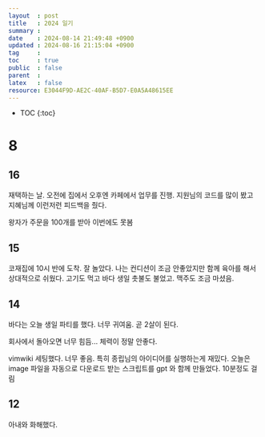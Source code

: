 ```yaml
---
layout  : post
title   : 2024 일기
summary : 
date    : 2024-08-14 21:49:48 +0900
updated : 2024-08-16 21:15:04 +0900
tag     : 
toc     : true
public  : false
parent  : 
latex   : false
resource: E3044F9D-AE2C-40AF-B5D7-E0A5A48615EE
---
```

* TOC
{:toc}

# 8

## 16
재택하는 날. 오전에 집에서 오후엔 카페에서 업무를 진행. 지원님의 코드를 많이 봤고 지혜님께 이런저런 피드백을 줬다.

왕자가 주문을 100개를 받아 이번에도 못봄 

## 15
코재집에 10시 반에 도착. 잘 놀았다. 나는 컨디션이 조금 안좋았지만 함께 육아를 해서 상대적으로 쉬웠다.
고기도 먹고 바다 생일 촛불도 불었고. 맥주도 조금 마셨음. 

## 14
바다는 오늘 생일 파티를 했다. 너무 귀여움. 곧 2살이 된다.

회사에서 돌아오면 너무 힘듬... 체력이 정말 안좋다.

vimwiki 세팅했다. 너무 좋음. 특히 종립님의 아이디어를 실행하는게 재밌다. 오늘은 image 파일을 자동으로 다운로드 받는 스크립트를 gpt 와 함께 만들었다. 10분정도 걸림

## 12
아내와 화해했다.
